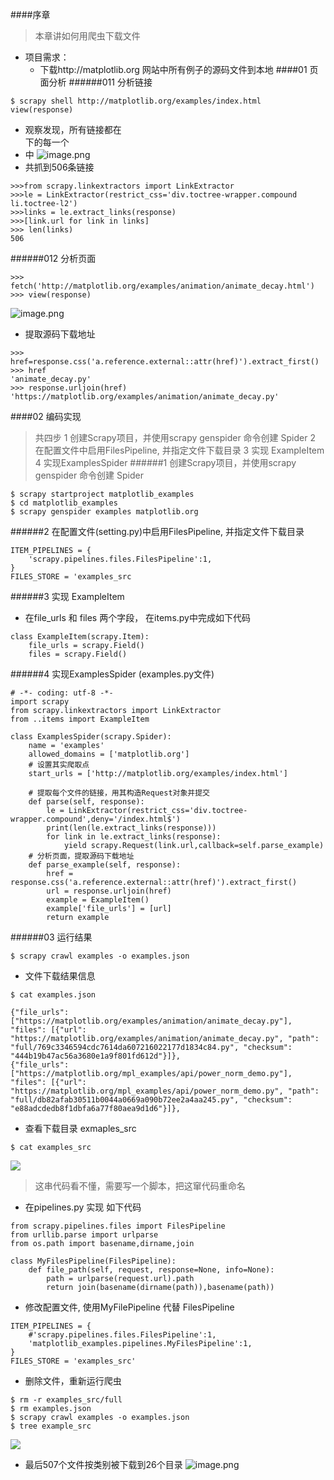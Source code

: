 ####序章
>本章讲如何用爬虫下载文件
- 项目需求：
  - 下载http://matplotlib.org 网站中所有例子的源码文件到本地
####01 页面分析
######011 分析链接
```
$ scrapy shell http://matplotlib.org/examples/index.html
view(response)
```
- 观察发现，所有链接都在<div class="toctree-wrapper compound">下的每一个<li class="toctree-l2"> 中
![image.png](http://upload-images.jianshu.io/upload_images/6634703-dc74f324230a0520.png?imageMogr2/auto-orient/strip%7CimageView2/2/w/1240)
- 共抓到506条链接
```
>>>from scrapy.linkextractors import LinkExtractor
>>>le = LinkExtractor(restrict_css='div.toctree-wrapper.compound li.toctree-l2')
>>>links = le.extract_links(response)
>>>[link.url for link in links]
>>> len(links)
506
```
######012 分析页面
```
>>> fetch('http://matplotlib.org/examples/animation/animate_decay.html')
>>> view(response)
```
![image.png](http://upload-images.jianshu.io/upload_images/6634703-b9b8d3e60b778662.png?imageMogr2/auto-orient/strip%7CimageView2/2/w/1240)
- 提取源码下载地址
```
>>> href=response.css('a.reference.external::attr(href)').extract_first()
>>> href
'animate_decay.py'
>>> response.urljoin(href)
'https://matplotlib.org/examples/animation/animate_decay.py'
```
####02 编码实现
>共四步
1 创建Scrapy项目，并使用scrapy genspider 命令创建 Spider
2 在配置文件中启用FilesPipeline, 并指定文件下载目录
3 实现 ExampleItem
4 实现ExamplesSpider
######1 创建Scrapy项目，并使用scrapy genspider 命令创建 Spider
```
$ scrapy startproject matplotlib_examples
$ cd matplotlib_examples
$ scrapy genspider examples matplotlib.org
```
######2 在配置文件(setting.py)中启用FilesPipeline, 并指定文件下载目录
```
ITEM_PIPELINES = {
	'scrapy.pipelines.files.FilesPipeline':1,
}
FILES_STORE = 'examples_src
```
######3 实现 ExampleItem
- 在file_urls 和 files 两个字段， 在items.py中完成如下代码
```
class ExampleItem(scrapy.Item):
	file_urls = scrapy.Field()
	files = scrapy.Field()
```
######4 实现ExamplesSpider (examples.py文件)
```
# -*- coding: utf-8 -*-
import scrapy
from scrapy.linkextractors import LinkExtractor
from ..items import ExampleItem

class ExamplesSpider(scrapy.Spider):
    name = 'examples'
    allowed_domains = ['matplotlib.org']
    # 设置其实爬取点
    start_urls = ['http://matplotlib.org/examples/index.html']

    # 提取每个文件的链接，用其构造Request对象并提交
    def parse(self, response):
		le = LinkExtractor(restrict_css='div.toctree-wrapper.compound',deny='/index.html$')
		print(len(le.extract_links(response)))
		for link in le.extract_links(response):
			yield scrapy.Request(link.url,callback=self.parse_example)
	# 分析页面，提取源码下载地址
	def parse_example(self, response):
		href = response.css('a.reference.external::attr(href)').extract_first()
		url = response.urljoin(href)
		example = ExampleItem()
		example['file_urls'] = [url]
		return example       

```
######03 运行结果
```
$ scrapy crawl examples -o examples.json
```
- 文件下载结果信息
```
$ cat examples.json

{"file_urls": ["https://matplotlib.org/examples/animation/animate_decay.py"], "files": [{"url": "https://matplotlib.org/examples/animation/animate_decay.py", "path": "full/769c3346594cdc7614da607216022177d1834c84.py", "checksum": "444b19b47ac56a3680e1a9f801fd612d"}]},
{"file_urls": ["https://matplotlib.org/mpl_examples/api/power_norm_demo.py"], "files": [{"url": "https://matplotlib.org/mpl_examples/api/power_norm_demo.py", "path": "full/db82afab30511b0044a0669a090b72ee2a4aa245.py", "checksum": "e88adcdedb8f1dbfa6a77f80aea9d1d6"}]},
```
- 查看下载目录 exmaples_src
```
$ cat examples_src
```
![](http://upload-images.jianshu.io/upload_images/6634703-4c9bcfa38437e146.png?imageMogr2/auto-orient/strip%7CimageView2/2/w/1240)
> 这串代码看不懂，需要写一个脚本，把这窜代码重命名
- 在pipelines.py 实现 如下代码
```
from scrapy.pipelines.files import FilesPipeline
from urllib.parse import urlparse
from os.path import basename,dirname,join

class MyFilesPipeline(FilesPipeline):
    def file_path(self, request, response=None, info=None):
        path = urlparse(request.url).path
        return join(basename(dirname(path)),basename(path))
```
- 修改配置文件, 使用MyFilePipeline 代替 FilesPipeline
```
ITEM_PIPELINES = {
	#'scrapy.pipelines.files.FilesPipeline':1,
	'matplotlib_examples.pipelines.MyFilesPipeline':1,
}
FILES_STORE = 'examples_src'
```
- 删除文件，重新运行爬虫
```
$ rm -r examples_src/full
$ rm examples.json 
$ scrapy crawl examples -o examples.json
$ tree example_src
```
![](http://upload-images.jianshu.io/upload_images/6634703-ed3ecf12a9d31bf0.png?imageMogr2/auto-orient/strip%7CimageView2/2/w/1240)
- 最后507个文件按类别被下载到26个目录
![image.png](http://upload-images.jianshu.io/upload_images/6634703-18296aae35504f7b.png?imageMogr2/auto-orient/strip%7CimageView2/2/w/1240)

